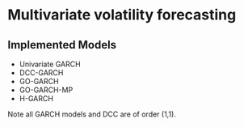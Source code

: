 # Multivariate volatility forecasting

## Implemented Models

- Univariate GARCH
- DCC-GARCH
- GO-GARCH
- GO-GARCH-MP
- H-GARCH

Note all GARCH models and DCC are of order (1,1).
